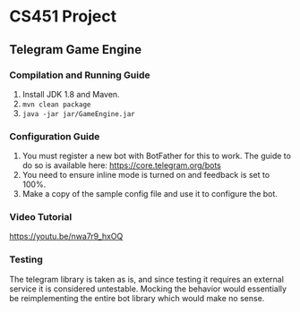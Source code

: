 # CS451 Project
## Telegram Game Engine

### Compilation and Running Guide

1. Install JDK 1.8 and Maven.
2. `mvn clean package`
3. `java -jar jar/GameEngine.jar`

### Configuration Guide

1. You must register a new bot with BotFather for this to work. The guide to do so is available here: https://core.telegram.org/bots
2. You need to ensure inline mode is turned on and feedback is set to 100%.
3. Make a copy of the sample config file and use it to configure the bot.

### Video Tutorial

https://youtu.be/nwa7r9_hxOQ

### Testing

The telegram library is taken as is, and since testing it requires an external service it is considered untestable. Mocking the behavior would essentially be reimplementing the entire bot library which would make no sense.

